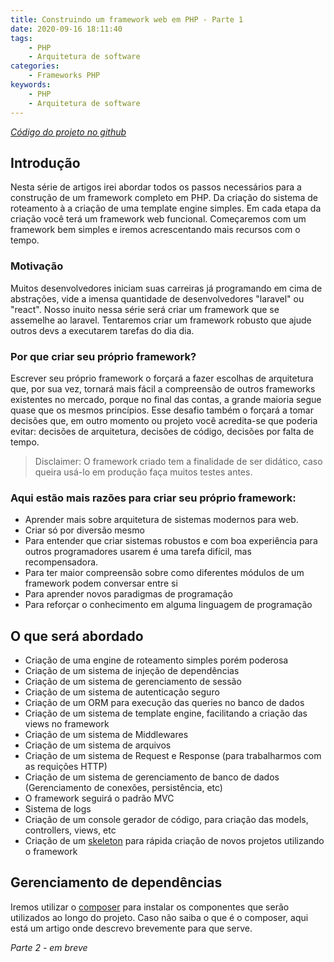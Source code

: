 ```yaml
---
title: Construindo um framework web em PHP - Parte 1
date: 2020-09-16 18:11:40
tags:
    - PHP
    - Arquitetura de software
categories:
    - Frameworks PHP
keywords:
    - PHP
    - Arquitetura de software
---
```


*[Código do projeto no github](https://github.com/ovalves/selene)*

## Introdução
Nesta série de artigos irei abordar todos os passos necessários para a construção de um framework completo em PHP. Da criação do sistema de roteamento à a criação de uma template engine simples. Em cada etapa da criação você terá um framework web funcional. Começaremos com um framework bem simples e iremos acrescentando mais recursos com o tempo.

### Motivação
Muitos desenvolvedores iniciam suas carreiras já programando em cima de abstrações,
vide a imensa quantidade de desenvolvedores "laravel" ou "react".
Nosso inuito nessa série será criar um framework que se assemelhe ao laravel. Tentaremos criar um framework robusto que ajude outros devs a executarem tarefas do dia dia.

### Por que criar seu próprio framework?
Escrever seu próprio framework o forçará a fazer escolhas de arquitetura que, por sua vez, tornará mais fácil a compreensão de outros frameworks existentes no mercado, porque no final das contas, a grande maioria segue quase que os mesmos princípios. Esse desafio também o forçará a tomar decisões que, em outro momento ou projeto  você acredita-se que poderia evitar: decisões de arquitetura, decisões de código, decisões por falta de tempo.

>Disclaimer: O framework criado tem a finalidade de ser didático, caso queira usá-lo em produção faça muitos testes antes.

### Aqui estão mais razões para criar seu próprio framework:
- Aprender mais sobre arquitetura de sistemas modernos para web.
- Criar só por diversão mesmo
- Para entender que criar sistemas robustos e com boa experiência para outros programadores usarem é uma tarefa difícil, mas recompensadora.
- Para ter maior compreensão sobre como diferentes módulos de um framework podem conversar entre si
- Para aprender novos paradigmas de programação
- Para reforçar o conhecimento em alguma linguagem de programação

## O que será abordado
- Criação de uma engine de roteamento simples porém poderosa
- Criação de um sistema de injeção de dependências
- Criação de um sistema de gerenciamento de sessão
- Criação de um sistema de autenticação seguro
- Criação de um ORM para execução das queries no banco de dados
- Criação de um sistema de template engine, facilitando a criação das views no framework
- Criação de um sistema de Middlewares
- Criação de um sistema de arquivos
- Criação de um sistema de Request e Response (para trabalharmos com as requições HTTP)
- Criação de um sistema de gerenciamento de banco de dados (Gerenciamento de conexões, persistência, etc)
- O framework seguirá o padrão MVC
- Sistema de logs
- Criação de um console gerador de código, para criação das models, controllers, views, etc
- Criação de um [skeleton](https://github.com/ovalves/selene-skeleton) para rápida criação de novos projetos utilizando o framework

## Gerenciamento de dependências
Iremos utilizar o [composer](https://getcomposer.org) para instalar os componentes que serão utilizados ao longo do projeto. Caso não saiba o que é o composer, aqui está um artigo onde descrevo brevemente para que serve.

*Parte 2 - em breve*
